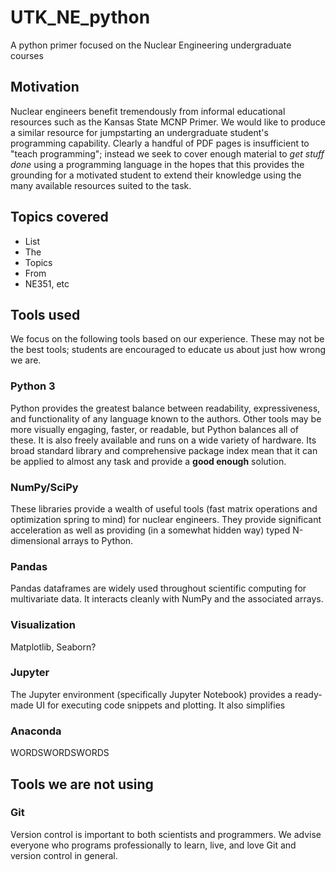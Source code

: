 # UTK_NE_python
A python primer focused on the Nuclear Engineering undergraduate courses

## Motivation

Nuclear engineers benefit tremendously from informal educational resources such as the Kansas State MCNP Primer. We would like to produce a similar resource for jumpstarting an undergraduate student's programming capability. Clearly a handful of PDF pages is insufficient to "teach programming"; instead we seek to cover enough material to *get stuff done* using a programming language in the hopes that this provides the grounding for a motivated student to extend their knowledge using the many available resources suited to the task.

## Topics covered

- List
- The
- Topics
- From
- NE351, etc

## Tools used

We focus on the following tools based on our experience. These may not be the best tools; students are encouraged to educate us about just how wrong we are.

### Python 3

Python provides the greatest balance between readability, expressiveness, and functionality of any language known to the authors. Other tools may be more visually engaging, faster, or readable, but Python balances all of these. It is also freely available and runs on a wide variety of hardware. Its broad standard library and comprehensive package index mean that it can be applied to almost any task and provide a **good enough** solution.

### NumPy/SciPy

These libraries provide a wealth of useful tools (fast matrix operations and optimization spring to mind) for nuclear engineers. They provide significant acceleration as well as providing (in a somewhat hidden way) typed N-dimensional arrays to Python.

### Pandas

Pandas dataframes are widely used throughout scientific computing for multivariate data. It interacts cleanly with NumPy and the associated arrays.

### Visualization

Matplotlib, Seaborn?

### Jupyter

The Jupyter environment (specifically Jupyter Notebook) provides a ready-made UI for executing code snippets and plotting. It also simplifies

### Anaconda

WORDSWORDSWORDS

## Tools we are not using

### Git

Version control is important to both scientists and programmers. We advise everyone who programs professionally to learn, live, and love Git and version control in general.
